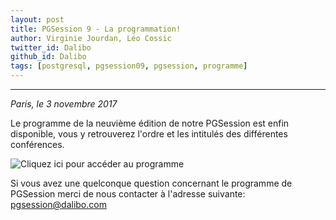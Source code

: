 ```yaml
---
layout: post
title: PGSession 9 - La programmation!
author: Virginie Jourdan, Léo Cossic
twitter_id: Dalibo
github_id: Dalibo
tags: [postgresql, pgsession09, pgsession, programme]
---
```


---
*Paris, le 3 novembre 2017*

Le programme de la neuvième édition de notre PGSession est enfin disponible, vous y retrouverez l'ordre et les intitulés des différentes conférences.

<!--MORE-->


![Cliquez ici pour accéder au programme](https://github.com/dalibo/blog/blob/gh-pages/Programme-PGSession9-1.png?raw=true)

Si vous avez une quelconque question concernant le programme de PGSession merci de nous contacter à l'adresse suivante: [pgsession@dalibo.com](mailto:pgsession@dalibo.com)
